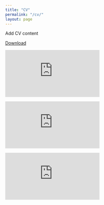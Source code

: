 ```yaml
---
title: "CV"
permalink: "/cv/"
layout: page
---
```


Add CV content

[Download](https://github.com/user-attachments/files/22737191/CV.pdf)

<object data="[../assets/path/to/document.pdf](https://github.com/user-attachments/files/22736987/CV_Part1.pdf)" width="1000" height="1000" type='application/pdf'></object>

![CV_Part1.pdf](https://github.com/user-attachments/files/22736987/CV_Part1.pdf)

![CV_Part2.pdf](https://github.com/user-attachments/files/22736990/CV_Part2.pdf)

![CV_Part3.pdf](https://github.com/user-attachments/files/22736992/CV_Part3.pdf)


